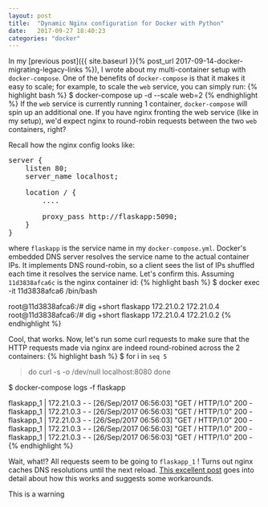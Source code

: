 ```yaml
---
layout: post
title:  "Dynamic Nginx configuration for Docker with Python"
date:   2017-09-27 18:40:23
categories: "docker"
---
```

In my [previous post]({{ site.baseurl }}{% post_url 2017-09-14-docker-migrating-legacy-links %}), I wrote about my multi-container setup with `docker-compose`.
One of the benefits of `docker-compose` is that it makes it easy to scale; for example, to scale the `web` service, you can simply run:
{% highlight bash %}
$ docker-compose up -d --scale web=2
{% endhighlight %}
If the `web` service is currently running 1 container, `docker-compose` will spin up an additional one. If you have nginx fronting the web
service (like in my setup), we'd expect nginx to round-robin requests between the two `web` containers, right?

Recall how the nginx config looks like:

<pre>
server {
    listen 80;
    server_name localhost;

    location / {
        ....

        proxy_pass http://flaskapp:5090;
    }
}
</pre>

where `flaskapp` is the service name in my `docker-compose.yml`. Docker's embedded DNS server resolves the service name to the actual container IPs.
It implements DNS round-robin, so a client sees the list of IPs shuffled each time it resolves the service name. Let's confirm this.
Assuming `11d3838afca6c` is the nginx container id:
{% highlight bash %}
$ docker exec -it 11d3838afca6 /bin/bash

root@11d3838afca6:/# dig +short flaskapp
172.21.0.2
172.21.0.4
root@11d3838afca6:/# dig +short flaskapp
172.21.0.4
172.21.0.2
{% endhighlight %}

Cool, that works. Now, let's run some curl requests to make sure that the HTTP requests made via nginx are indeed round-robined across the 2 containers:
{% highlight bash %}
$ for i in `seq 5`
> do
> curl -s -o /dev/null localhost:8080
> done

$ docker-compose logs -f flaskapp

flaskapp_1  | 172.21.0.3 - - [26/Sep/2017 06:56:03] "GET / HTTP/1.0" 200 -
flaskapp_1  | 172.21.0.3 - - [26/Sep/2017 06:56:03] "GET / HTTP/1.0" 200 -
flaskapp_1  | 172.21.0.3 - - [26/Sep/2017 06:56:03] "GET / HTTP/1.0" 200 -
flaskapp_1  | 172.21.0.3 - - [26/Sep/2017 06:56:03] "GET / HTTP/1.0" 200 -
flaskapp_1  | 172.21.0.3 - - [26/Sep/2017 06:56:03] "GET / HTTP/1.0" 200 -
{% endhighlight %}

Wait, what!? All requests seem to be going to `flaskapp_1` ! Turns out nginx caches DNS resolutions until the next reload. [This excellent post](
https://tenzer.dk/nginx-with-dynamic-upstreams/) goes into detail about how this works and suggests some workarounds.

<div class="alert">
This is a warning
</div>
